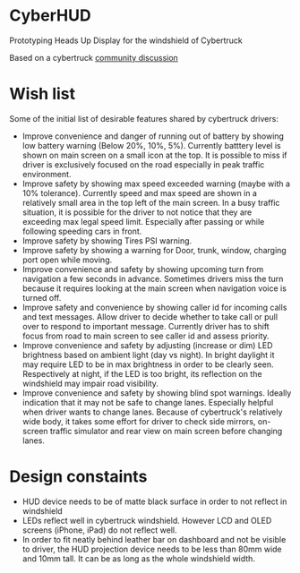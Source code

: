 # CyberHUD
Prototyping Heads Up Display for the windshield of Cybertruck

Based on a cybertruck [community discussion](https://www.cybertruckownersclub.com/forum/threads/heads-up-display.20073/post-385728)

# Wish list

Some of the initial list of desirable features shared by cybertruck drivers:
- Improve convenience and danger of running out of battery by showing low battery warning (Below 20%, 10%, 5%). Currently batttery level is shown on main screen on a small icon at the top. It is possible to miss if driver is exclusively focused on the road especially in peak traffic environment.
- Improve safety by showing max speed exceeded warning (maybe with a 10% tolerance). Currently speed and max speed are shown in a relatively small area in the top left of the main screen. In a busy traffic situation, it is possible for the driver to not notice that they are exceeding max legal speed limit. Especially after passing or while following speeding cars in front.
- Improve safety by showing Tires PSI warning. 
- Improve safety by showing a warning for Door, trunk, window, charging port open while moving.
- Improve convenience and safety by showing upcoming turn from navigation a few seconds in advance. Sometimes drivers miss the turn because it requires looking at the main screen when navigation voice is turned off.
- Improve safety and convenience by showing caller id for incoming calls and text messages. Allow driver to decide whether to take call or pull over to respond to important message. Currently driver has to shift focus from road to main screen to see caller id and assess priority.
- Improve convenience and safety by adjusting (increase or dim) LED brightness based on ambient light (day vs night). In bright daylight it may require LED to be in max brightness in order to be clearly seen. Respectively at night, if the LED is too bright, its reflection on the windshield may impair road visibility.
- Improve convenience and safety by showing blind spot warnings. Ideally indication that it may not be safe to change lanes. Especially helpful when driver wants to change lanes. Because of cybertruck's relatively wide body, it takes some effort for driver to check side mirrors, on-screen traffic simulator and rear view on main screen before changing lanes.


# Design constaints

- HUD device needs to be of matte black surface in order to not reflect in windshield
- LEDs reflect well in cybertruck windshield. However LCD and OLED screens (iPhone, iPad) do not reflect well.
- In order to fit neatly behind leather bar on dashboard and not be visible to driver, the HUD projection device needs to be less than 80mm wide and 10mm tall. It can be as long as the whole windshield width.


